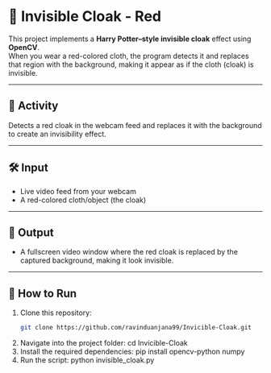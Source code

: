 # 🧥 Invisible Cloak - Red

This project implements a **Harry Potter–style invisible cloak** effect using **OpenCV**.  
When you wear a red-colored cloth, the program detects it and replaces that region with the background, making it appear as if the cloth (cloak) is invisible.  

---

## 🎯 Activity
Detects a red cloak in the webcam feed and replaces it with the background to create an invisibility effect.  

---

## 🛠️ Input
- Live video feed from your webcam  
- A red-colored cloth/object (the cloak)  

---

## 🎥 Output
- A fullscreen video window where the red cloak is replaced by the captured background, making it look invisible.  

---

## 🚀 How to Run

1. Clone this repository:
   ```bash
   git clone https://github.com/ravinduanjana99/Invicible-Cloak.git
2. Navigate into the project folder:
   cd Invicible-Cloak
3. Install the required dependencies:
   pip install opencv-python numpy
4. Run the script:
   python invisible_cloak.py